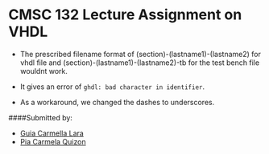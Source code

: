 CMSC 132 Lecture Assignment on VHDL
===

* The prescribed filename format of (section)-(lastname1)-(lastname2) for vhdl file and (section)-(lastname1)-(lastname2)-tb for the test bench file wouldnt work. 

* It gives an error of ```ghdl: bad character in identifier```.

* As a workaround, we changed the dashes to underscores.

####Submitted by:
* [Guia Carmella Lara](https://github.com/guialara)
* [Pia Carmela Quizon](https://github.com/pcmquizon)
